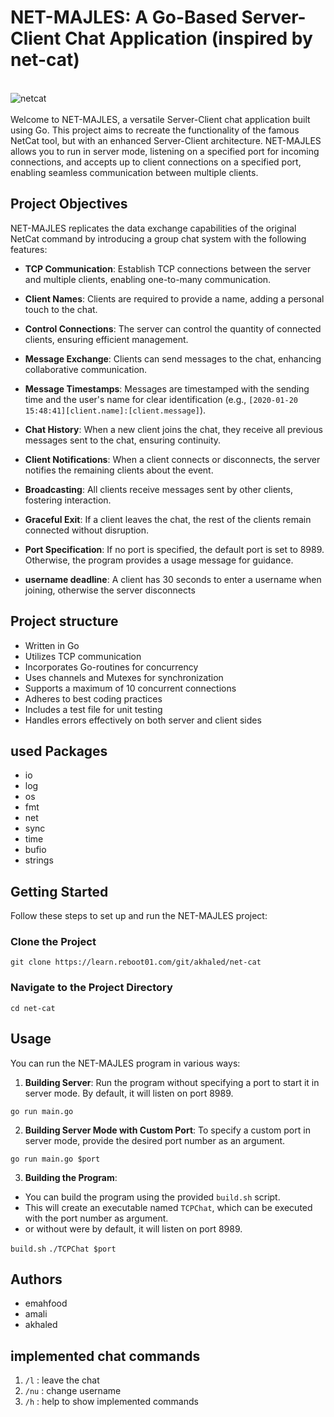 # NET-MAJLES: A Go-Based Server-Client Chat Application (inspired by net-cat)
\
![netcat](https://seeklogo.com/images/N/netcat-logo-94046E9699-seeklogo.com.png)
\
\
Welcome to NET-MAJLES, a versatile Server-Client chat application built using Go. This project aims to recreate the functionality of the famous NetCat tool, but with an enhanced Server-Client architecture. NET-MAJLES allows you to run in server mode, listening on a specified port for incoming connections, and accepts up to client connections on a specified port, enabling seamless communication between multiple clients.

## Project Objectives

NET-MAJLES replicates the data exchange capabilities of the original NetCat command by introducing a group chat system with the following features:

- **TCP Communication**: Establish TCP connections between the server and multiple clients, enabling one-to-many communication.

- **Client Names**: Clients are required to provide a name, adding a personal touch to the chat.

- **Control Connections**: The server can control the quantity of connected clients, ensuring efficient management.

- **Message Exchange**: Clients can send messages to the chat, enhancing collaborative communication.

- **Message Timestamps**: Messages are timestamped with the sending time and the user's name for clear identification (e.g., `[2020-01-20 15:48:41][client.name]:[client.message]`).

- **Chat History**: When a new client joins the chat, they receive all previous messages sent to the chat, ensuring continuity.

- **Client Notifications**: When a client connects or disconnects, the server notifies the remaining clients about the event.

- **Broadcasting**: All clients receive messages sent by other clients, fostering interaction.

- **Graceful Exit**: If a client leaves the chat, the rest of the clients remain connected without disruption.

- **Port Specification**: If no port is specified, the default port is set to 8989. Otherwise, the program provides a usage message for guidance.

- **username deadline**: A client has 30 seconds to enter a username when joining, otherwise the server disconnects

## Project structure

- Written in Go
- Utilizes TCP communication
- Incorporates Go-routines for concurrency
- Uses channels and Mutexes for synchronization
- Supports a maximum of 10 concurrent connections
- Adheres to best coding practices
- Includes a test file for unit testing
- Handles errors effectively on both server and client sides

## used Packages

- io
- log
- os
- fmt
- net
- sync
- time
- bufio
- strings

## Getting Started

Follow these steps to set up and run the NET-MAJLES project:

### Clone the Project

```git clone https://learn.reboot01.com/git/akhaled/net-cat```

### Navigate to the Project Directory

```cd net-cat```

## Usage

You can run the NET-MAJLES program in various ways:

1. **Building Server**: Run the program without specifying a port to start it in server mode. By default, it will listen on port 8989.

```go run main.go```

2. **Building Server Mode with Custom Port**: To specify a custom port in server mode, provide the desired port number as an argument.

```go run main.go $port```

3. **Building the Program**:

- You can build the program using the provided `build.sh` script.
- This will create an executable named `TCPChat`, which can be executed with the port number as argument.
- or without were by default, it will listen on port 8989.

```build.sh```
```./TCPChat $port```

## Authors

- emahfood
- amali
- akhaled

## implemented chat commands

1. `/l` : leave the chat
2. `/nu` : change username
3. `/h` : help to show implemented commands
